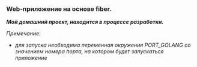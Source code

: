 ### Web-приложение на основе fiber.

***Мой домашний проект, находится в процессе разработки.***

_Примечание:_
* _для запуска необходима переменная окружения PORT_GOLANG со значением номера порта, на котором будет запускаться приложение_